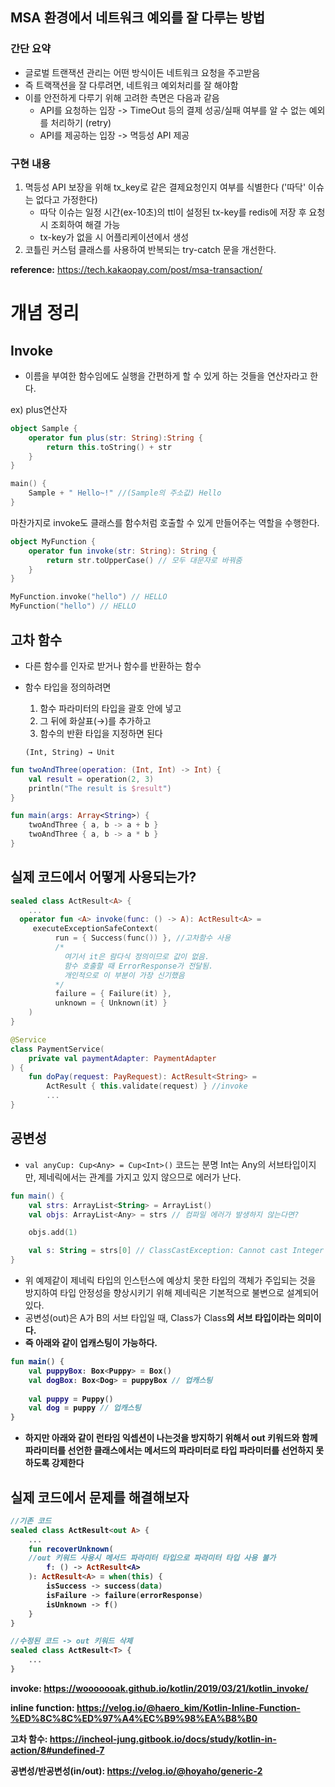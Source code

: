 ## MSA 환경에서 네트워크 예외를 잘 다루는 방법

### 간단 요약
- 글로벌 트랜잭션 관리는 어떤 방식이든 네트워크 요청을 주고받음
- 즉 트랙잭션을 잘 다루려면, 네트워크 예외처리를 잘 해야함
- 이를 안전하게 다루기 위해 고려한 측면은 다음과 같음
  - API를 요청하는 입장 -> TimeOut 등의 결제 성공/실패 여부를 알 수 없는 예외를 처리하기 (retry)
  - API를 제공하는 입장 -> 멱등성 API 제공


### 구현 내용
1. 멱등성 API 보장을 위해 tx_key로 같은 결제요청인지 여부를 식별한다 ('따닥' 이슈는 없다고 가정한다)
   - 따닥 이슈는 일정 시간(ex-10초)의 ttl이 설정된 tx-key를 redis에 저장 후 요청 시 조회하여 해결 가능
   - tx-key가 없을 시 어플리케이션에서 생성
2. 코틀린 커스텀 클래스를 사용하여 반복되는 try-catch 문을 개선한다.

**reference:** https://tech.kakaopay.com/post/msa-transaction/

# 개념 정리
## Invoke

- 이름을 부여한 함수임에도 실행을 간편하게 할 수 있게 하는 것들을 연산자라고 한다.

ex) plus연산자 

```kotlin
object Sample {
    operator fun plus(str: String):String {
        return this.toString() + str
    }
}

main() {
	Sample + " Hello~!" //(Sample의 주소값) Hello
}
```

마찬가지로 invoke도 클래스를 함수처럼 호출할 수 있게 만들어주는 역할을 수행한다.

```kotlin
object MyFunction {
    operator fun invoke(str: String): String {
        return str.toUpperCase() // 모두 대문자로 바꿔줌
    }
}

MyFunction.invoke("hello") // HELLO
MyFunction("hello") // HELLO
```

## 고차 함수

- 다른 함수를 인자로 받거나 함수를 반환하는 함수
- 함수 타입을 정의하려면
    1. 함수 파라미터의 타입을 괄호 안에 넣고
    2. 그 뒤에 화살표(→)를 추가하고
    3. 함수의 반환 타입을 지정하면 된다
    
    `(Int, String) → Unit`
    

```kotlin
fun twoAndThree(operation: (Int, Int) -> Int) {
    val result = operation(2, 3)
    println("The result is $result")
}

fun main(args: Array<String>) {
    twoAndThree { a, b -> a + b }
    twoAndThree { a, b -> a * b }
}
```

## 실제 코드에서 어떻게 사용되는가?

```kotlin
sealed class ActResult<A> {
	...
  operator fun <A> invoke(func: () -> A): ActResult<A> =
     executeExceptionSafeContext(
          run = { Success(func()) }, //고차함수 사용
          /*
            여기서 it은 람다식 정의이므로 값이 없음. 
            함수 호출할 때 ErrorResponse가 전달됨.
            개인적으로 이 부분이 가장 신기했음
          */
          failure = { Failure(it) }, 
          unknown = { Unknown(it) }
    )
}

@Service
class PaymentService(
    private val paymentAdapter: PaymentAdapter
) {
    fun doPay(request: PayRequest): ActResult<String> =
        ActResult { this.validate(request) } //invoke
        ...
}
```

## 공변성

- `val anyCup: Cup<Any> = Cup<Int>()` 코드는 분명 Int는 Any의 서브타입이지만, 제네릭에서는 관계를 가지고 있지 않으므로 에러가 난다.

```kotlin
fun main() {
    val strs: ArrayList<String> = ArrayList()
    val objs: ArrayList<Any> = strs // 컴파일 에러가 발생하지 않는다면?

    objs.add(1)

    val s: String = strs[0] // ClassCastException: Cannot cast Integer to String
}
```

- 위 예제같이 제네릭 타입의 인스턴스에 예상치 못한 타입의 객체가 주입되는 것을 방지하여 타입 안정성을 향상시키기 위해 제네릭은 기본적으로 불변으로 설계되어 있다.
- 공변성(out)은 A가 B의 서브 타입일 때, Class<A>가 Class<B>의 서브 타입이라는 의미이다.
- 즉 아래와 같이 업캐스팅이 가능하다.

```kotlin
fun main() {
    val puppyBox: Box<Puppy> = Box()
    val dogBox: Box<Dog> = puppyBox // 업캐스팅
    
    val puppy = Puppy()
    val dog = puppy // 업캐스팅
}
```

- 하지만 아래와 같이 런타임 익셉션이 나는것을 방지하기 위해서 out 키워드와 함께 파라미터를 선언한 클래스에서는 메서드의 파라미터로 타입 파라미터를 선언하지 못하도록 강제한다

## 실제 코드에서 문제를 해결해보자

```kotlin
//기존 코드
sealed class ActResult<out A> {
	...
	fun recoverUnknown(
	//out 키워드 사용시 메서드 파라미터 타입으로 파라미터 타입 사용 불가
		f: () -> ActResult<A>
	): ActResult<A> = when(this) {
		isSuccess -> success(data)
		isFailure -> failure(errorResponse)
		isUnknown -> f()
	}
}

//수정된 코드 -> out 키워드 삭제
sealed class ActResult<T> {
	...
}
```
**invoke**: https://wooooooak.github.io/kotlin/2019/03/21/kotlin_invoke/

**inline function**: https://velog.io/@haero_kim/Kotlin-Inline-Function-%ED%8C%8C%ED%97%A4%EC%B9%98%EA%B8%B0

**고차 함수**: https://incheol-jung.gitbook.io/docs/study/kotlin-in-action/8#undefined-7

**공변성/반공변성(in/out)**: https://velog.io/@hoyaho/generic-2
